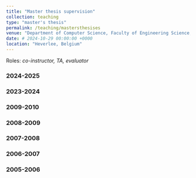 ```yaml
---
title: "Master thesis supervision"
collection: teaching
type: "master's thesis"
permalink: /teaching/mastersthesises
venue: "Department of Computer Science, Faculty of Engineering Science, KU Leuven"
date: # 2024-10-29 00:00:00 +0000
location: "Heverlee, Belgium"
---
```


Roles: _co-instructor, TA, evaluator_

### 2024-2025

### 2023-2024
	

### 2009-2010

 

### 2008-2009

  

### 2007-2008

   

### 2006-2007


### 2005-2006


